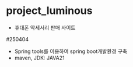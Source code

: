 # project_luminous
- 휴대폰 악세서리 판매 사이트

#250404
- Spring tools를 이용하여 spring boot개발환경 구축
- maven, JDK: JAVA21
  
